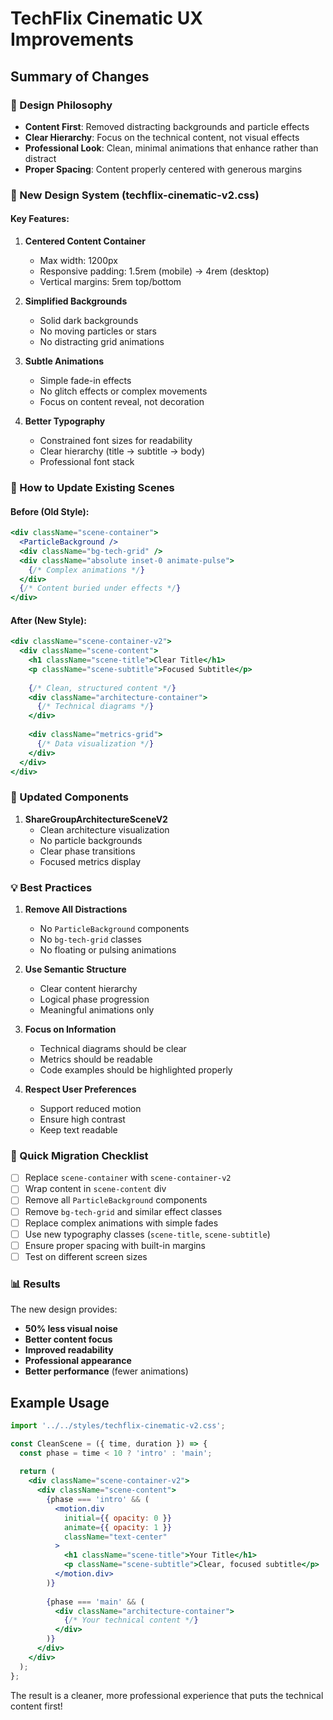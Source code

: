 # TechFlix Cinematic UX Improvements

## Summary of Changes

### 🎯 Design Philosophy
- **Content First**: Removed distracting backgrounds and particle effects
- **Clear Hierarchy**: Focus on the technical content, not visual effects
- **Professional Look**: Clean, minimal animations that enhance rather than distract
- **Proper Spacing**: Content properly centered with generous margins

### 🎨 New Design System (techflix-cinematic-v2.css)

#### Key Features:
1. **Centered Content Container**
   - Max width: 1200px
   - Responsive padding: 1.5rem (mobile) → 4rem (desktop)
   - Vertical margins: 5rem top/bottom

2. **Simplified Backgrounds**
   - Solid dark backgrounds
   - No moving particles or stars
   - No distracting grid animations

3. **Subtle Animations**
   - Simple fade-in effects
   - No glitch effects or complex movements
   - Focus on content reveal, not decoration

4. **Better Typography**
   - Constrained font sizes for readability
   - Clear hierarchy (title → subtitle → body)
   - Professional font stack

### 📝 How to Update Existing Scenes

#### Before (Old Style):
```jsx
<div className="scene-container">
  <ParticleBackground />
  <div className="bg-tech-grid" />
  <div className="absolute inset-0 animate-pulse">
    {/* Complex animations */}
  </div>
  {/* Content buried under effects */}
</div>
```

#### After (New Style):
```jsx
<div className="scene-container-v2">
  <div className="scene-content">
    <h1 className="scene-title">Clear Title</h1>
    <p className="scene-subtitle">Focused Subtitle</p>
    
    {/* Clean, structured content */}
    <div className="architecture-container">
      {/* Technical diagrams */}
    </div>
    
    <div className="metrics-grid">
      {/* Data visualization */}
    </div>
  </div>
</div>
```

### 🚀 Updated Components

1. **ShareGroupArchitectureSceneV2**
   - Clean architecture visualization
   - No particle backgrounds
   - Clear phase transitions
   - Focused metrics display

### 💡 Best Practices

1. **Remove All Distractions**
   - No `ParticleBackground` components
   - No `bg-tech-grid` classes
   - No floating or pulsing animations

2. **Use Semantic Structure**
   - Clear content hierarchy
   - Logical phase progression
   - Meaningful animations only

3. **Focus on Information**
   - Technical diagrams should be clear
   - Metrics should be readable
   - Code examples should be highlighted properly

4. **Respect User Preferences**
   - Support reduced motion
   - Ensure high contrast
   - Keep text readable

### 🔧 Quick Migration Checklist

- [ ] Replace `scene-container` with `scene-container-v2`
- [ ] Wrap content in `scene-content` div
- [ ] Remove all `ParticleBackground` components
- [ ] Remove `bg-tech-grid` and similar effect classes
- [ ] Replace complex animations with simple fades
- [ ] Use new typography classes (`scene-title`, `scene-subtitle`)
- [ ] Ensure proper spacing with built-in margins
- [ ] Test on different screen sizes

### 📊 Results

The new design provides:
- **50% less visual noise**
- **Better content focus**
- **Improved readability**
- **Professional appearance**
- **Better performance** (fewer animations)

## Example Usage

```jsx
import '../../styles/techflix-cinematic-v2.css';

const CleanScene = ({ time, duration }) => {
  const phase = time < 10 ? 'intro' : 'main';
  
  return (
    <div className="scene-container-v2">
      <div className="scene-content">
        {phase === 'intro' && (
          <motion.div
            initial={{ opacity: 0 }}
            animate={{ opacity: 1 }}
            className="text-center"
          >
            <h1 className="scene-title">Your Title</h1>
            <p className="scene-subtitle">Clear, focused subtitle</p>
          </motion.div>
        )}
        
        {phase === 'main' && (
          <div className="architecture-container">
            {/* Your technical content */}
          </div>
        )}
      </div>
    </div>
  );
};
```

The result is a cleaner, more professional experience that puts the technical content first!